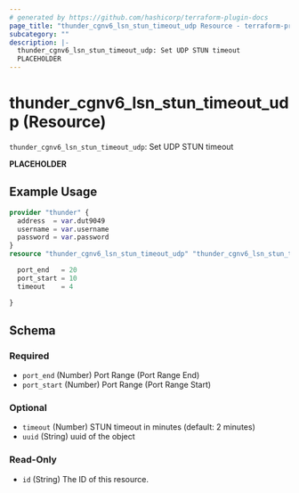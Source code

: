 ```yaml
---
# generated by https://github.com/hashicorp/terraform-plugin-docs
page_title: "thunder_cgnv6_lsn_stun_timeout_udp Resource - terraform-provider-thunder"
subcategory: ""
description: |-
  thunder_cgnv6_lsn_stun_timeout_udp: Set UDP STUN timeout
  PLACEHOLDER
---
```


# thunder_cgnv6_lsn_stun_timeout_udp (Resource)

`thunder_cgnv6_lsn_stun_timeout_udp`: Set UDP STUN timeout

__PLACEHOLDER__

## Example Usage

```terraform
provider "thunder" {
  address  = var.dut9049
  username = var.username
  password = var.password
}
resource "thunder_cgnv6_lsn_stun_timeout_udp" "thunder_cgnv6_lsn_stun_timeout_udp" {

  port_end   = 20
  port_start = 10
  timeout    = 4

}
```

<!-- schema generated by tfplugindocs -->
## Schema

### Required

- `port_end` (Number) Port Range (Port Range End)
- `port_start` (Number) Port Range (Port Range Start)

### Optional

- `timeout` (Number) STUN timeout in minutes (default: 2 minutes)
- `uuid` (String) uuid of the object

### Read-Only

- `id` (String) The ID of this resource.


